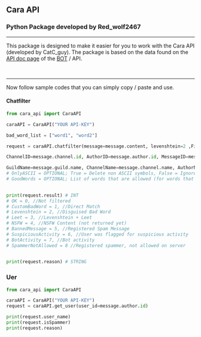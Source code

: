 
## Cara API

### Python Package developed by Red_wolf2467

<hr>

This package is designed to make it easier for you to work with the Cara API (developed by CatC_guy). The package is based on the data found on the [API doc page](https://cara.twinklerealm.net/api/index.html) of the [BOT](https://cara.twinklerealm.net) / API.

<br>
<hr>
Now follow sample codes that you can simply copy / paste and use.

#### Chatfilter
````python
from cara_api import CaraAPI

caraAPI = CaraAPI("YOUR API-KEY")

bad_word_list = ["word1", "word2"]

request = caraAPI.chatfilter(message=message.content, levenshtein=2 ,FilteredWords=bad_word_list, GuildID=message.guild.id,

ChannelID=message.channel.id, AuthorID=message.author.id, MessageID=message.id,

GuildName=message.guild.name, ChannelName=message.channel.name, AuthorName=message.author.name, log=True)
# OnlyASCII = OPTIONAL; True = Delete non ASCII symbols, False = Ignore non ASCII symbols
# GoodWords = OPTIONAL; List of words that are allowed (for words that are misrecognized, structure as in "bad_word_list ")

 
print(request.result) # INT
# OK = 0, //Not filtered
# CustomBadWord = 1, //Direct Match
# Levenshtein = 2, //Disguised Bad Word
# Leet = 3, //Levenshtein + Leet
# NSFW = 4, //NSFW Content (not returned yet)
# BannedMessage = 5, //Registered Spam Message
# SuspiciousActivity = 6, //User was flagged for suspicious activity
# BotActivity = 7, //Bot activity
# SpammerNotAllowed = 8 //Registered spammer, not allowed on server

  
print(request.reason) # STRING
````

### Uer
````python
from cara_api import CaraAPI

caraAPI = CaraAPI("YOUR API-KEY")
request = caraAPI.get_user(user_id=message.author.id)

print(request.user_name)
print(request.isSpammer)
print(request.reason)
````
